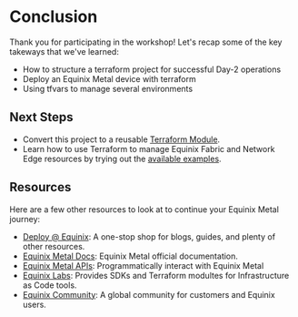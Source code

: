 <!-- See https://squidfunk.github.io/mkdocs-material/reference/ -->
# Conclusion

Thank you for participating in the workshop! Let's recap some of the key takeways that we've learned:

* How to structure a terraform project for successful Day-2 operations
* Deploy an Equinix Metal device with terraform
* Using tfvars to manage several environments

## Next Steps

* Convert this project to a reusable [Terraform Module](https://developer.hashicorp.com/terraform/language/modules/develop).
* Learn how to use Terraform to manage Equinix Fabric and Network Edge resources by trying out the [available examples](https://github.com/equinix/terraform-provider-equinix/tree/master/examples).

## Resources

Here are a few other resources to look at to continue your Equinix Metal journey:

* [Deploy @ Equinix](https://deploy.equinix.com): A one-stop shop for blogs, guides, and plenty of other resources.
* [Equinix Metal Docs](https://deploy.equinix.com/developers/docs/metal): Equinix Metal official documentation.
* [Equinix Metal APIs](https://deploy.equinix.com/developers/api/metal): Programmatically interact with Equinix Metal
* [Equinix Labs](https://github.com/equinix-labs): Provides SDKs and Terraform modultes for Infrastructure as Code tools.
* [Equinix Community](https://community.equinix.com): A global community for customers and Equinix users.
